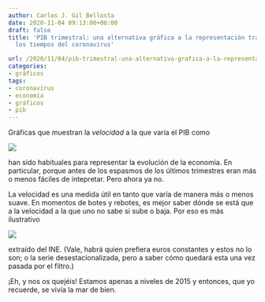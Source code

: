 ```yaml
---
author: Carlos J. Gil Bellosta
date: 2020-11-04 09:13:00+00:00
draft: false
title: 'PIB trimestral: una alternativa gráfica a la representación tradicional para
  los tiempos del coronavirus'

url: /2020/11/04/pib-trimestral-una-alternativa-grafica-a-la-representacion-tradicional-para-los-tiempos-del-coronavirus/
categories:
- gráficos
tags:
- coronavirus
- economía
- gráficos
- pib
---
```


Gráficas que muestran la _velocidad_ a la que varía el PIB como

![](/wp-uploads/2020/11/Screenshot-from-2020-11-03-04-44-46.png)

han sido habituales para representar la evolución de la economía. En particular, porque antes de los espasmos de los últimos trimestres eran más o menos fáciles de intepretar. Pero ahora ya no.

La velocidad es una medida útil en tanto que varía de manera más o menos suave. En momentos de botes y rebotes, es mejor saber dónde se está que a la velocidad a la que uno no sabe si sube o baja. Por eso es más ilustrativo

![](/wp-uploads/2020/11/Screenshot-from-2020-11-03-04-50-52.png)


extraído del INE. (Vale, habrá quien prefiera euros constantes y estos no lo son; o la serie desestacionalizada, pero a saber cómo quedará esta una vez pasada por el filtro.)

¡Eh, y nos os quejéis! Estamos apenas a niveles de 2015 y entonces, que yo recuerde, se vivía la mar de bien.